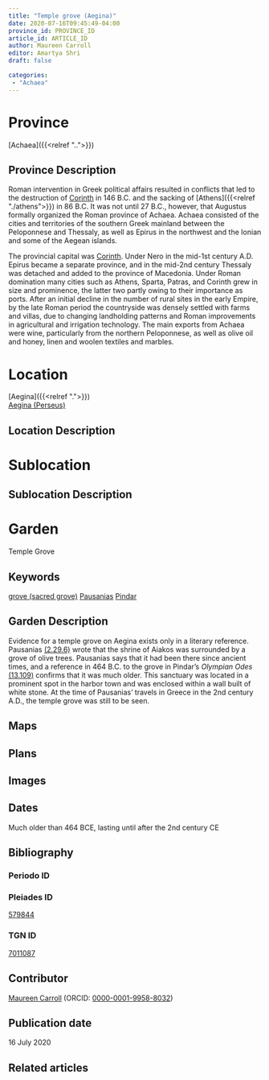 ```yaml
---
title: "Temple grove (Aegina)"
date: 2020-07-16T09:45:49-04:00
province_id: PROVINCE_ID
article_id: ARTICLE_ID
author: Maureen Carroll
editor: Amartya Shri
draft: false

categories:
 - "Achaea"
---
```


# Province

[Achaea]({{<relref "..">}})

## Province Description

Roman intervention in Greek political affairs resulted in conflicts that led to the destruction of [Corinth](https://pleiades.stoa.org/places/570182) in 146 B.C. and the sacking of [Athens]({{<relref "./athens">}}) in 86 B.C. It was not until 27 B.C., however, that Augustus formally organized the Roman province of Achaea. Achaea consisted of the cities and territories of the southern Greek mainland between the Peloponnese and Thessaly, as well as Epirus in the northwest and the Ionian and some of the Aegean islands.

The provincial capital was [Corinth](https://pleiades.stoa.org/places/570182). Under Nero in the mid-1st century A.D. Epirus became a separate province, and in the mid-2nd century Thessaly was detached and added to the province of Macedonia. Under Roman domination many cities such as Athens, Sparta, Patras, and Corinth grew in size and prominence, the latter two partly owing to their importance as ports.  After an initial decline in the number of rural sites in the early Empire, by the late Roman period the countryside was densely settled with farms and villas, due to changing landholding patterns and Roman improvements in agricultural and irrigation technology. The main exports from Achaea were wine, particularly from the northern Peloponnese, as well as olive oil and honey, linen and woolen textiles and marbles.


# Location

[Aegina]({{<relref ".">}}) \
[Aegina (Perseus)](https://pleiades.stoa.org/places/579844)

## Location Description

<!-- LEAVE THIS BLANK FOR NOW -->

# Sublocation

<!--
[AREA WITHIN LOCATION, LIKE “PALATINE HILL”](GEOREFERENCE LINK)
A sublocation is any area larger than an individual garden, but located within a location. I would always try to include a link to a controlled vocabulary here if possible. This ID may well be different from the Garden ID, e.g., Pompeii versus a Garden in one of the houses which has its own Pleiades ID.
-->

## Sublocation Description

<!-- DESCRIPTION -->

# Garden

Temple Grove

## Keywords

[grove (sacred grove)](http://vocab.getty.edu/page/aat/300251876)
[Pausanias](urn:cite:perseus:author.1054.1)
[Pindar](urn:cite:perseus:author.1126.1)

## Garden Description

Evidence for a temple grove on Aegina exists only in a literary reference. Pausanias [(2.29.6)](http://data.perseus.org/citations/urn:cts:greekLit:tlg0525.tlg001.perseus-eng1:2.29.6) wrote that the shrine of Aiakos was surrounded by a grove of olive trees. Pausanias says that it had been there since ancient times, and a reference in 464 B.C. to the grove in Pindar’s *Olympian Odes* [(13.109)](http://data.perseus.org/citations/urn:cts:greekLit:tlg0033.tlg001.perseus-eng1:13) confirms that it was much older. This sanctuary was located in a prominent spot in the harbor town and was enclosed within a wall built of white stone. At the time of Pausanias’ travels in Greece in the 2nd century A.D., the temple grove was still to be seen.

## Maps

<!--
{{< figure src="../images/image_name.ext" alt="alt_text" title="CAPTION" >}}
-->

## Plans

<!--
{{< figure src="IMG_URL" alt="ALT_TEXT" title="CAPTION" >}}
-->

## Images

<!--
{{< figure src="../images/image_name.ext" alt="alt_text" title="CAPTION" >}}
-->

## Dates

Much older than 464 BCE, lasting until after the 2nd century CE

## Bibliography

<!--
- BIB_ENTRY [(worldcat)](WORLDCAT_LINK_URL)
-->

### Periodo ID

<!-- [PERIODO_ID](https://pleiades.stoa.org/places/PLEIADES_ID) -->

### Pleiades ID

[579844](https://pleiades.stoa.org/places/579844)

### TGN ID

[7011087](http://vocab.getty.edu/page/tgn/7011087)

## Contributor

[Maureen Carroll](link) (ORCID: [0000-0001-9958-8032](https://orcid.org/0000-0001-9958-8032))  

## Publication date

16 July 2020

## Related articles

<!-- Links to other related articles. Leave blank for now -->
